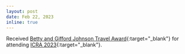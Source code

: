 ```yaml
---
layout: post
date: Feb 22, 2023
inline: true
---
```

Received [Betty and Gifford Johnson Travel Award](https://graduate.utdallas.edu/research/dissertation_research_awards/){:target="_blank"} for attending [ICRA 2023](https://www.icra2023.org/){:target="_blank"}.
